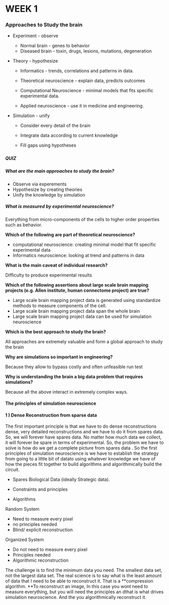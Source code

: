 # WEEK 1

### Approaches to Study the brain

* Experiment - observe

  * Normal brain - genes to behavior 
  * Diseased brain - toxin, drugs, lesions, mutations, degeneration

* Theory - hypothesize

  * Informatics - trends, correlations and patterns in data.

  * Theoretical neuroscience - explain data, predicts outcomes

  * Computational Neuroscience - minimal models that fits specific experimental data.

  * Applied neuroscience - use it in medicine and engineering.

* Simulation - unify

  * Consider every detail of the brain

  * Integrate data according to current knowledge

  * Fill gaps using hypotheses

##### 

##### QUIZ

##### What are the main approaches to study the brain?

* Observe via experements
* Hypothesize by creating theories 
* Unify the knowledge by simulation 

##### What is measured by experimental neuroscience?

Everything from micro-components of the cells to higher order properties such as behavior.

**Which of the following are part of theoretical neuroscience?**

* computational neuroscience: creating minimal model that fit specific experimental data 
* Informatics neuroscience: looking at trend and patterns in data

**What is the main caveat of individual research?**

Difficulty to produce experimental results

**Which of the following assertions about large scale brain mapping projects \(e.g. Allen institute, human connectome project\) are true?**

* Large scale brain mapping project data is generated using standardize methods to measure components of the cell. 
* Large scale brain mapping project data span the whole brain 
* Large scale brain mapping project data can be used for simulation neuroscience 

**Which is the best approach to study the brain?**

All approaches are extremely valuable and form a global approach to study the brain

**Why are simulations so important in engineering?**

Because they allow to bypass costly and often unfeasible run test

**Why is understanding the brain a big data problem that requires simulations?**

Because all the above interact in extremely complex ways.

#### **The principles of simulation neuroscience**

#### 1 \) Dense Reconstruction from sparse data

The first important principle is that we have to do dense reconstructions dense, very detailed reconstructions and we have to do it from spares data. So, we will forever have spares data. No matter how much data we collect, it will forever be spare in terms of experimental. So, the problem we have to solve is how do we get a complete picture from spares data . So the first principles of simulation neuroscience is we have to establish the strategy from going to a little bit of datato using whatever knowledge we have of how the pieces fit together to build algorithms and algorithmically build the circuit.

* Spares Biological Data \(ideally Strategic data\).

* Constraints and principles

* Algorithms



Random System 

* Need to measure every pixel 
* no principles needed 
* Blind/ explicit reconstruction

Organized System 

* Do not need to measure every pixel 
* Principles needed 
* Algorithmic reconstruction 



The challenge is to find the minimum data you need. The smallest data set, not the largest data set. The real science is to say what is the least amount of data that I need to be able to reconstruct it. That is a **compression algorithm. **To reconstruct an image, In this case you wont need to measure everything, but you will need the principles an dthat is what drives simulation neuroscience. And the you algorithmically reconstruct it. 
















